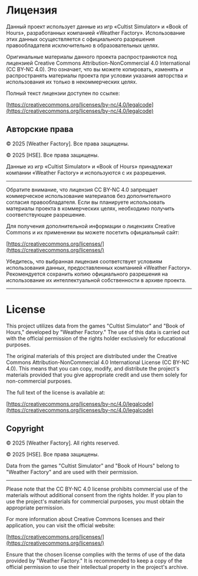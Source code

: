 # Лицензия

Данный проект использует данные из игр «Cultist Simulator» и «Book of Hours», разработанных компанией «Weather Factory».
Использование этих данных осуществляется с официального разрешения правообладателя исключительно в образовательных
целях.

Оригинальные материалы данного проекта распространяются под лицензией Creative Commons Attribution-NonCommercial 4.0
International (CC BY-NC 4.0). Это означает, что вы можете копировать, изменять и распространять материалы проекта при
условии указания авторства и использования их только в некоммерческих целях.

Полный текст лицензии доступен по ссылке:

[https://creativecommons.org/licenses/by-nc/4.0/legalcode](https://creativecommons.org/licenses/by-nc/4.0/legalcode)

## Авторские права

© 2025 [Weather Factory]. Все права защищены.

© 2025 [HSE]. Все права защищены.

Данные из игр «Cultist Simulator» и «Book of Hours» принадлежат компании «Weather Factory» и используются с их
разрешения.

---

Обратите внимание, что лицензия CC BY-NC 4.0 запрещает коммерческое использование материалов без дополнительного
согласия правообладателя. Если вы планируете использовать материалы проекта в коммерческих целях, необходимо получить
соответствующее разрешение.

Для получения дополнительной информации о лицензиях Creative Commons и их применении вы можете посетить официальный
сайт:

[https://creativecommons.org/licenses/](https://creativecommons.org/licenses/)

Убедитесь, что выбранная лицензия соответствует условиям использования данных, предоставленных компанией «Weather
Factory». Рекомендуется сохранить копию официального разрешения на использование их интеллектуальной собственности в
архиве проекта.

---

# License

This project utilizes data from the games "Cultist Simulator" and "Book of Hours," developed by "Weather Factory." The
use of this data is carried out with the official permission of the rights holder exclusively for educational purposes.

The original materials of this project are distributed under the Creative Commons Attribution-NonCommercial 4.0
International License (CC BY-NC 4.0). This means that you can copy, modify, and distribute the project's materials
provided that you give appropriate credit and use them solely for non-commercial purposes.

The full text of the license is available at:

[https://creativecommons.org/licenses/by-nc/4.0/legalcode](https://creativecommons.org/licenses/by-nc/4.0/legalcode)

## Copyright

© 2025 [Weather Factory]. All rights reserved.

© 2025 [HSE]. Все права защищены.

Data from the games "Cultist Simulator" and "Book of Hours" belong to "Weather Factory" and are used with their
permission.

---

Please note that the CC BY-NC 4.0 license prohibits commercial use of the materials without additional consent from the
rights holder. If you plan to use the project's materials for commercial purposes, you must obtain the appropriate
permission.

For more information about Creative Commons licenses and their application, you can visit the official website:

[https://creativecommons.org/licenses/](https://creativecommons.org/licenses/)

Ensure that the chosen license complies with the terms of use of the data provided by "Weather Factory." It is
recommended to keep a copy of the official permission to use their intellectual property in the project's archive.